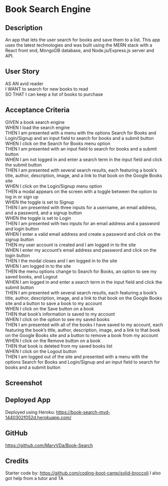 # Book Search Engine

## Description
An app that lets the user search for books and save them to a list. This app uses the latest technologies and was built using the MERN stack with a React front end, MongoDB database, and Node.js/Express.js server and API.

## User Story
AS AN avid reader   
I WANT to search for new books to read    
SO THAT I can keep a list of books to purchase    

## Acceptance Criteria
GIVEN a book search engine    
WHEN I load the search engine    
THEN I am presented with a menu with the options Search for Books and Login/Signup and an input field to search for books and a submit button   
WHEN I click on the Search for Books menu option   
THEN I am presented with an input field to search for books and a submit button   
WHEN I am not logged in and enter a search term in the input field and click the submit button   
THEN I am presented with several search results, each featuring a book’s title, author, description, image, and a link to that book on the Google Books site    
WHEN I click on the Login/Signup menu option   
THEN a modal appears on the screen with a toggle between the option to log in or sign up   
WHEN the toggle is set to Signup   
THEN I am presented with three inputs for a username, an email address, and a password, and a signup button   
WHEN the toggle is set to Login   
THEN I am presented with two inputs for an email address and a password and login button   
WHEN I enter a valid email address and create a password and click on the signup button   
THEN my user account is created and I am logged in to the site   
WHEN I enter my account’s email address and password and click on the login button   
THEN I the modal closes and I am logged in to the site   
WHEN I am logged in to the site   
THEN the menu options change to Search for Books, an option to see my saved books, and Logout   
WHEN I am logged in and enter a search term in the input field and click the submit button   
THEN I am presented with several search results, each featuring a book’s title, author, description, image, and a link to that book on the Google Books site and a button to save a book to my account    
WHEN I click on the Save button on a book   
THEN that book’s information is saved to my account   
WHEN I click on the option to see my saved books   
THEN I am presented with all of the books I have saved to my account, each featuring the book’s title, author, description, image, and a link to that book on the Google Books site and a button to remove a book from my account    
WHEN I click on the Remove button on a book   
THEN that book is deleted from my saved books list   
WHEN I click on the Logout button   
THEN I am logged out of the site and presented with a menu with the options Search for Books and Login/Signup and an input field to search for books and a submit button   

## Screenshot


## Deployed App
Deployed using Heroku: https://book-search-mvd-1440302f052d.herokuapp.com/ 

## GitHub
https://github.com/MaryVDa/Book-Search

## Credits
Starter code by: https://github.com/coding-boot-camp/solid-broccoli
I also got help from a tutor and TA
